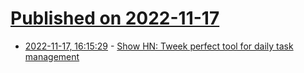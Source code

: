 # [Published on 2022-11-17](index.md)

* [2022-11-17, 16:15:29](https://news.ycombinator.com/item?id=33641036) - [Show HN: Tweek perfect tool for daily task management](https://tweek.so)
